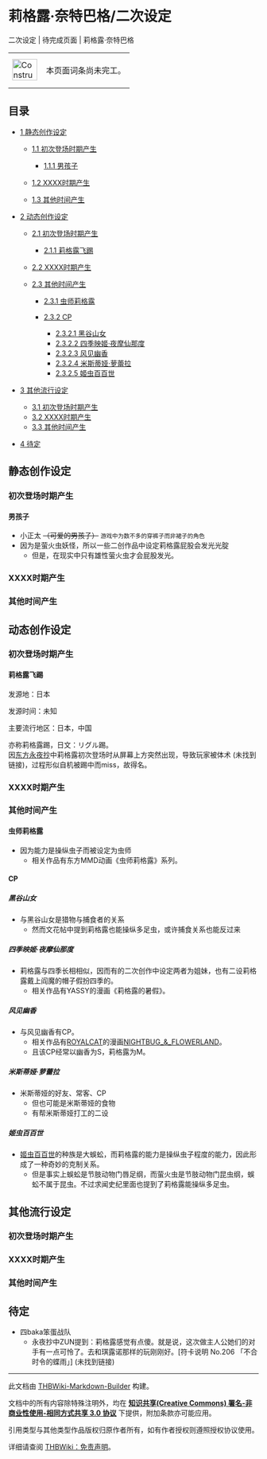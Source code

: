 # 莉格露·奈特巴格/二次设定

<!-- source html: G:\repos\THBWiki-Markdown-Builder\THBWikiMarkdown\Temp\main\7\7a\ns0%3A%E8%8E%89%E6%A0%BC%E9%9C%B2%C2%B7%E5%A5%88%E7%89%B9%E5%B7%B4%E6%A0%BC%2F%E4%BA%8C%E6%AC%A1%E8%AE%BE%E5%AE%9A.html -->

二次设定 | 待完成页面 | 莉格露·奈特巴格

<center>

<table>
<tbody><tr>
<td class="mbox-image"><div style="width: 52px;">
  <a href="./文件-ConstructionClock.png.md" class="image"><img alt="ConstructionClock.png" src="https://upload.thwiki.cc/thumb/f/f1/ConstructionClock.png/50px-ConstructionClock.png" decoding="async" loading="lazy" width="50" height="43" srcset="https://upload.thwiki.cc/thumb/f/f1/ConstructionClock.png/75px-ConstructionClock.png 1.5x, https://upload.thwiki.cc/thumb/f/f1/ConstructionClock.png/100px-ConstructionClock.png 2x" data-file-width="689" data-file-height="587"></a></div></td>
<td class="mbox-text" style=""><br>本页面词条尚未完工。<br><br></td>
</tr>
</tbody></table>


</center>

## 目录

- [1 静态创作设定](#静态创作设定)

  - [1.1 初次登场时期产生](#初次登场时期产生)

    - [1.1.1 男孩子](#男孩子)



  - [1.2 XXXX时期产生](#XXXX时期产生)
  - [1.3 其他时间产生](#其他时间产生)



- [2 动态创作设定](#动态创作设定)

  - [2.1 初次登场时期产生](#初次登场时期产生_2)

    - [2.1.1 莉格露飞踢](#莉格露飞踢)



  - [2.2 XXXX时期产生](#XXXX时期产生_2)
  - [2.3 其他时间产生](#其他时间产生_2)

    - [2.3.1 虫师莉格露](#虫师莉格露)
    - [2.3.2 CP](#CP)

      - [2.3.2.1 黑谷山女](#黑谷山女)
      - [2.3.2.2 四季映姬·夜摩仙那度](#四季映姬·夜摩仙那度)
      - [2.3.2.3 风见幽香](#风见幽香)
      - [2.3.2.4 米斯蒂娅·萝蕾拉](#米斯蒂娅·萝蕾拉)
      - [2.3.2.5 姬虫百百世](#姬虫百百世)









- [3 其他流行设定](#其他流行设定)

  - [3.1 初次登场时期产生](#初次登场时期产生_3)
  - [3.2 XXXX时期产生](#XXXX时期产生_3)
  - [3.3 其他时间产生](#其他时间产生_3)



- [4 待定](#待定)





## 静态创作设定

### 初次登场时期产生

#### 男孩子
- 小正太 ~~（可爱的男孩子）~~ <small>游戏中为数不多的穿裤子而非裙子的角色</small>
- 因为是萤火虫妖怪，所以一些二创作品中设定莉格露屁股会发光光腚
  - 但是，在现实中只有雄性萤火虫才会屁股发光。



### XXXX时期产生

### 其他时间产生

## 动态创作设定

### 初次登场时期产生

#### 莉格露飞踢
  
发源地：日本  

发源时间：未知  

主要流行地区：日本，中国  

亦称莉格露踢，日文：リグル踢。  
因[东方永夜抄](./东方永夜抄.md)中莉格露初次登场时从屏幕上方突然出现，导致玩家被体术 (未找到链接)，过程形似自机被踢中而miss，故得名。
  


### XXXX时期产生

### 其他时间产生

#### 虫师莉格露
- 因为能力是操纵虫子而被设定为虫师
  - 相关作品有东方MMD动画《虫师莉格露》系列。



#### CP

##### 黑谷山女
- 与黑谷山女是猎物与捕食者的关系
  - 然而文花帖中提到莉格露也能操纵多足虫，或许捕食关系也能反过来



##### 四季映姬·夜摩仙那度
- 莉格露与四季长相相似，因而有的二次创作中设定两者为姐妹，也有二设莉格露戴上阎魔的帽子假扮四季的。
  - 相关作品有YASSY的漫画《莉格露的暑假》。



##### 风见幽香
- 与风见幽香有CP。
  - 相关作品有[ROYALCAT](./ROYALCAT.md)的漫画[NIGHTBUG_&amp;_FLOWERLAND](./NIGHTBUG_&_FLOWERLAND.md)。
  - 且该CP经常以幽香为S，莉格露为M。



##### 米斯蒂娅·萝蕾拉
- 米斯蒂娅的好友、常客、CP
  - 但也可能是米斯蒂娅的食物
  - 有帮米斯蒂娅打工的二设



##### 姬虫百百世
- [姬虫百百世](./姬虫百百世.md)的种族是大蜈蚣，而莉格露的能力是操纵虫子程度的能力，因此形成了一种奇妙的克制关系。
  - 但是事实上蜈蚣是节肢动物门唇足纲，而萤火虫是节肢动物门昆虫纲，蜈蚣不属于昆虫。不过求闻史纪里面也提到了莉格露能操纵多足虫。



## 其他流行设定

### 初次登场时期产生

### XXXX时期产生

### 其他时间产生

## 待定
- 四baka笨蛋战队
  - 永夜抄中ZUN提到：莉格露感觉有点傻。就是说，这次做主人公她们的对手有一点可怜了。去和琪露诺那样的玩刚刚好。&#91;符卡说明 No.206 「不合时令的蝶雨」&#93; (未找到链接)






---

此文档由 [THBWiki-Markdown-Builder](https://github.com/Delsin-Yu/THBWiki-Markdown-Builder) 构建。

文档中的所有内容除特殊注明外，均在 [**知识共享(Creative Commons) 署名-非商业性使用-相同方式共享 3.0 协议**](https://creativecommons.org/licenses/by-sa/3.0/deed.zh-hans) 下提供，附加条款亦可能应用。

引用类型与其他类型作品版权归原作者所有，如有作者授权则遵照授权协议使用。

详细请查阅 [THBWiki：免责声明](https://thbwiki.cc/THBWiki:%E5%85%8D%E8%B4%A3%E5%A3%B0%E6%98%8E)。

